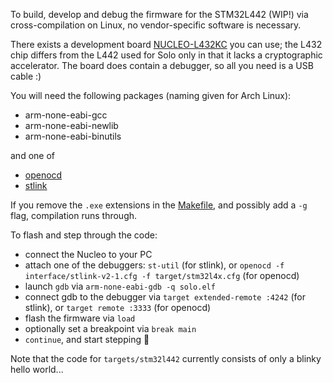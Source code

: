 To build, develop and debug the firmware for the STM32L442 (WIP!) via cross-compilation on Linux, no vendor-specific software is necessary.

There exists a development board [NUCLEO-L432KC](https://www.st.com/en/evaluation-tools/nucleo-l432kc.html) you can use; the L432 chip differs from the L442 used for Solo only in that it lacks a cryptographic accelerator. The board does contain a debugger, so all you need is a USB cable :)

You will need the following packages (naming given for Arch Linux):

- arm-none-eabi-gcc
- arm-none-eabi-newlib
- arm-none-eabi-binutils

and one of

- [openocd](http://openocd.org)
- [stlink](https://github.com/texane/stlink)

If you remove the `.exe` extensions in the [Makefile](https://github.com/SoloKeysSec/solo/blob/master/targets/stm32l442/Makefile), and possibly add a `-g` flag, compilation runs through.

To flash and step through the code:

* connect the Nucleo to your PC
* attach one of the debuggers: `st-util` (for stlink), or `openocd -f interface/stlink-v2-1.cfg -f target/stm32l4x.cfg` (for openocd)
* launch `gdb` via `arm-none-eabi-gdb -q solo.elf`
* connect gdb to the debugger via `target extended-remote :4242` (for stlink), or `target remote :3333` (for openocd)
* flash the firmware via `load`
* optionally set a breakpoint via `break main`
* `continue`, and start stepping 🙌

Note that the code for `targets/stm32l442` currently consists of only a blinky hello world...
